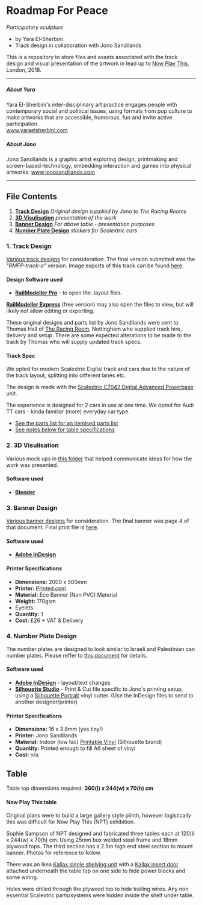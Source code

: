 # Roadmap For Peace

*Participatory sculpture* 

- by Yara El-Sherbini
- Track design in collaboration with Jono Sandilands

This is a repository to store files and assets associated with the track design and visual presentation of the artwork in lead up to [Now Play This](http://nowplaythis.net/), London,  2018.

-------

##### About Yara
Yara El-Sherbini's inter-disciplinary art practice engages people with contemporary social and political issues, using formats from pop culture to make artworks that are accessible, humorous, fun and invite active participation.  
www.yaraelsherbini.com

##### About Jono
Jono Sandilands is a graphic artist exploring design, printmaking and screen-based-technology, embedding interaction and games into physical artworks.
www.jonosandilands.com

-------

## File Contents

1. **[Track Design](#1-track-design)** *Original design supplied by Jono to The Racing Rooms*
2. **[3D Visulisation](#2-3d-visulisation)** *presentation of the work*
2. **[Banner Design](#3-banner-design)** *For above table - presentation purposes*
3. **[Number Plate Design](#4-number-plate-design)** *stickers for Scalextric cars*


### 1. Track Design
[Various track designs](Track%20Design) for consideration. The final version submitted was the *"RMFP-track-a"* version. Image exports of this track can be found [here](Image%20Exports/a).
#### Design Software used

- **[RailModeller Pro](http://www.railmodeller.com/home-railmodeller.html)** - to open the .layout files.

**[RailModeller Express](http://www.railmodeller.com/express-edition-en.html)** (free version) may also open the files to view, but will likely not allow editing or exporting.

These original designs and parts list by Jono Sandilands were sent to Thomas Hall of [The Racing Room](http://www.theracingroom.co.uk/), Nottingham who supplied track hire, delivery and setup. There are some expected alterations to be made to the track by Thomas who will supply updated track specs.

#### Track Spec
We opted for modern Scalextric Digital track and cars due to the nature of the track layout, splitting into different lanes etc.

The design is made with the [Scalextric C7042 Digital Advanced Powerbase](https://www.scalextric.com/uk-en/scalextric-digital-advanced-6-car-powerbase.html) unit. 

The experience is designed for 2 cars in use at one time. We opted for Audi TT cars - kinda familiar (more) everyday car type. 

- [See the parts list for an itemised parts list](Track%20Design/Parts%20List/Part%20List.csv)
- [See notes below for table specifications](#table)

### 2. 3D Visulisation
Various mock ups in [this folder](3D%20Visulisation/exports) that helped communicate ideas for how the work was presented. 
#### Software used

- **[Blender](https://www.blender.org/)**

### 3. Banner Design
[Various banner designs](Banner/RMFP-banner.pdf) for consideration. The final banner was page 4 of that document. Final print file is [here](Banner/for%20print/RMFP-banner-2000x550mm-no%20bleed.pdf).
#### Software used

- **[Adobe InDesign](https://www.adobe.com/uk/products/indesign.html)**

#### Printer Specifications

- **Dimensions:** 2000 x 500mm
- **Printer:** [Printed.com](https://www.printed.com/products/22/banners)
- **Material:** Eco Banner (Non PVC) Material
- **Weight:** 170gsm
- Eyelets
- **Quantity:** 1
- **Cost:** £26 + VAT & Delivery

### 4. Number Plate Design
The number plates are designed to look similar to Israeli and Palestinian can number plates. Please reffer to [this document](Number%20Plate%20/RMFP-numberplate-spec.pdf) for details.

#### Software used

- **[Adobe InDesign](https://www.adobe.com/uk/products/indesign.html)** - layout/text changes
- **[Silhouette Studio](https://www.silhouetteamerica.com/software)** - Print & Cut file specific to Jono's printing setup, using a [Silhouette Portrait](https://www.silhouetteamerica.com/shop/machines/portrait) vinyl cutter. (Use the InDesign files to send to another designer/printer)

#### Printer Specifications

- **Dimensions:** 16 x 3.8mm (yes tiny!)
- **Printer:** Jono Sandilands
- **Material:** Indoor (low tac) [Printable Vinyl](https://www.silhouetteamerica.com/shop/adhesive-vinyl/VINYL-PRINT) (Silhouette brand)
- **Quantity:** Printed enough to fill A6 sheet of vinyl
- **Cost:** n/a

## Table
Table top dimensions required: **360(l) x 244(w) x 70(h) cm**

#### Now Play This table
Original plans were to build a large gallery style plinth, however logistically this was difficult for Now Play This (NPT) exhibition. 

Sophie Sampson of NPT designed and fabricated three tables each at 120(l) x 244(w) x 70(h) cm. Using 25mm box welded steel frame and 18mm plywood tops. The third section has a 2.5m high end steel section to mount banner. Photos for reference to follow.

There was an Ikea [Kallax single shelving unit](https://www.ikea.com/gb/en/products/storage-furniture/shelving-units-systems/kallax-shelving-unit-white-art-20301554/) with a [Kallax insert door](https://www.ikea.com/gb/en/products/storage-furniture/shelving-units-systems/kallax-insert-with-door-white-art-20278167/) attached underneath the table top on one side to hide power blocks and some wiring.

Holes were drilled through the plywood top to hide trailing wires. Any non essential Scalextric parts/systems were hidden inside the shelf under table.

